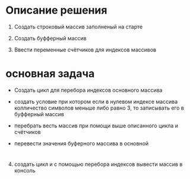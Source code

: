 # **Описание решения**

1. Создать строковый массив заполненый на старте

2. Создать буфферный массив 

3. Ввести переменные счётчиков для индексов массивов


#  основная задача

* Создать цикл для перебора индексов основного массива

* создать условие при котором если в нулевом индексе массива колличество символов меньше либо равно 3, то записывать его в буфферный массив

* перебрать весть массив при помощи выше описанного цикла и счётчиков

* перевести значения буферного массива в основной
#

4. создать цикл и с помощью перебора индексов вывести массив в консоль